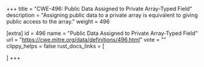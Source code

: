 +++
title = "CWE-496: Public Data Assigned to Private Array-Typed Field"
description	= "Assigning public data to a private array is equivalent to giving public access to the array."
weight = 496

[extra]
id = 496
name = "Public Data Assigned to Private Array-Typed Field"
url = "https://cwe.mitre.org/data/definitions/496.html"
vote = ""
clippy_helps = false
rust_docs_links = [
	
]
+++

